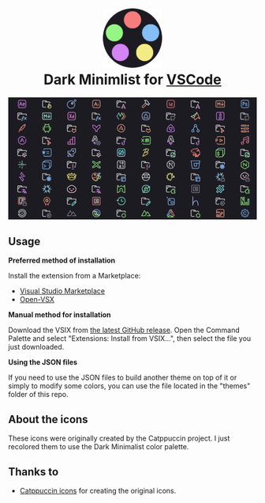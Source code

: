 <h1 align="center">
	<img src="https://raw.githubusercontent.com/LeonN534/Dark-Minimalist-vscode/main/assets/logo/128x128.png" width="120" alt="Logo"/><br/>
	Dark Minimlist for <a href="https://code.visualstudio.com">VSCode</a>
</h1>

<p align="center">
  <img src="https://raw.githubusercontent.com/LeonN534/Dark-Minimalist-vscode-icons/main/assets/preview/preview.png" width=600/>
</p>


## Usage

**Preferred method of installation**

Install the extension from a Marketplace:

- [Visual Studio Marketplace](https://marketplace.visualstudio.com/items?itemName=LeonN534.dark-minimalist-icons)
- [Open-VSX](https://open-vsx.org/extension/LeonN534/dark-minimalist-icons)

**Manual method for installation**

Download the VSIX from
[the latest GitHub release]().
Open the Command Palette and select "Extensions: Install from VSIX...", then select the file you just downloaded.

**Using the JSON files**

If you need to use the JSON files to build another theme on top of it or simply to modify some colors, you can use the file located in the "themes" folder of this repo.

## About the icons

These icons were originally created by the Catppuccin project. I just recolored them to use the Dark Minimalist color palette.

## Thanks to

- [Catppuccin icons](https://github.com/catppuccin/vscode-icons) for creating the original icons.

